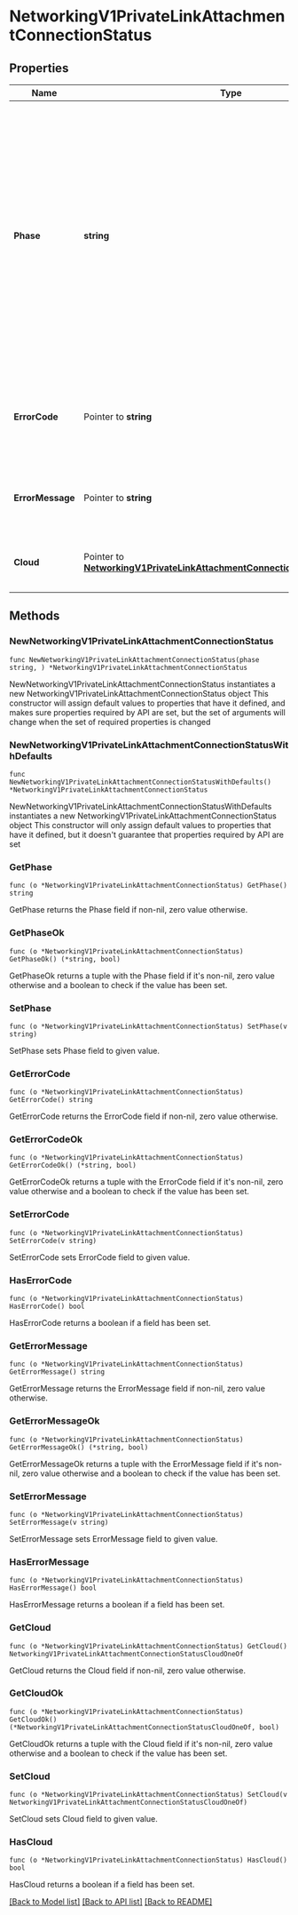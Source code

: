 # NetworkingV1PrivateLinkAttachmentConnectionStatus

## Properties

Name | Type | Description | Notes
------------ | ------------- | ------------- | -------------
**Phase** | **string** | The lifecycle phase of the PrivateLink attachment:    PROVISIONING: PrivateLink attachment connection provisioning is in progress;    READY: PrivateLink attachment connection is ready;    FAILED: PrivateLink attachment connection is in a failed state;    DEPROVISIONING: PrivateLink attachment connection deprovisioning is in progress;  | [readonly] 
**ErrorCode** | Pointer to **string** | Error code if PrivateLink attachment connection is in a failed state. May be used for programmatic error checking. | [optional] [readonly] 
**ErrorMessage** | Pointer to **string** | Displayable error message if PrivateLink attachment connection is in a failed state. | [optional] [readonly] 
**Cloud** | Pointer to [**NetworkingV1PrivateLinkAttachmentConnectionStatusCloudOneOf**](NetworkingV1PrivateLinkAttachmentConnectionStatusCloudOneOf.md) | The cloud specific status of the PrivateLink attachment connection. | [optional] [readonly] 

## Methods

### NewNetworkingV1PrivateLinkAttachmentConnectionStatus

`func NewNetworkingV1PrivateLinkAttachmentConnectionStatus(phase string, ) *NetworkingV1PrivateLinkAttachmentConnectionStatus`

NewNetworkingV1PrivateLinkAttachmentConnectionStatus instantiates a new NetworkingV1PrivateLinkAttachmentConnectionStatus object
This constructor will assign default values to properties that have it defined,
and makes sure properties required by API are set, but the set of arguments
will change when the set of required properties is changed

### NewNetworkingV1PrivateLinkAttachmentConnectionStatusWithDefaults

`func NewNetworkingV1PrivateLinkAttachmentConnectionStatusWithDefaults() *NetworkingV1PrivateLinkAttachmentConnectionStatus`

NewNetworkingV1PrivateLinkAttachmentConnectionStatusWithDefaults instantiates a new NetworkingV1PrivateLinkAttachmentConnectionStatus object
This constructor will only assign default values to properties that have it defined,
but it doesn't guarantee that properties required by API are set

### GetPhase

`func (o *NetworkingV1PrivateLinkAttachmentConnectionStatus) GetPhase() string`

GetPhase returns the Phase field if non-nil, zero value otherwise.

### GetPhaseOk

`func (o *NetworkingV1PrivateLinkAttachmentConnectionStatus) GetPhaseOk() (*string, bool)`

GetPhaseOk returns a tuple with the Phase field if it's non-nil, zero value otherwise
and a boolean to check if the value has been set.

### SetPhase

`func (o *NetworkingV1PrivateLinkAttachmentConnectionStatus) SetPhase(v string)`

SetPhase sets Phase field to given value.


### GetErrorCode

`func (o *NetworkingV1PrivateLinkAttachmentConnectionStatus) GetErrorCode() string`

GetErrorCode returns the ErrorCode field if non-nil, zero value otherwise.

### GetErrorCodeOk

`func (o *NetworkingV1PrivateLinkAttachmentConnectionStatus) GetErrorCodeOk() (*string, bool)`

GetErrorCodeOk returns a tuple with the ErrorCode field if it's non-nil, zero value otherwise
and a boolean to check if the value has been set.

### SetErrorCode

`func (o *NetworkingV1PrivateLinkAttachmentConnectionStatus) SetErrorCode(v string)`

SetErrorCode sets ErrorCode field to given value.

### HasErrorCode

`func (o *NetworkingV1PrivateLinkAttachmentConnectionStatus) HasErrorCode() bool`

HasErrorCode returns a boolean if a field has been set.

### GetErrorMessage

`func (o *NetworkingV1PrivateLinkAttachmentConnectionStatus) GetErrorMessage() string`

GetErrorMessage returns the ErrorMessage field if non-nil, zero value otherwise.

### GetErrorMessageOk

`func (o *NetworkingV1PrivateLinkAttachmentConnectionStatus) GetErrorMessageOk() (*string, bool)`

GetErrorMessageOk returns a tuple with the ErrorMessage field if it's non-nil, zero value otherwise
and a boolean to check if the value has been set.

### SetErrorMessage

`func (o *NetworkingV1PrivateLinkAttachmentConnectionStatus) SetErrorMessage(v string)`

SetErrorMessage sets ErrorMessage field to given value.

### HasErrorMessage

`func (o *NetworkingV1PrivateLinkAttachmentConnectionStatus) HasErrorMessage() bool`

HasErrorMessage returns a boolean if a field has been set.

### GetCloud

`func (o *NetworkingV1PrivateLinkAttachmentConnectionStatus) GetCloud() NetworkingV1PrivateLinkAttachmentConnectionStatusCloudOneOf`

GetCloud returns the Cloud field if non-nil, zero value otherwise.

### GetCloudOk

`func (o *NetworkingV1PrivateLinkAttachmentConnectionStatus) GetCloudOk() (*NetworkingV1PrivateLinkAttachmentConnectionStatusCloudOneOf, bool)`

GetCloudOk returns a tuple with the Cloud field if it's non-nil, zero value otherwise
and a boolean to check if the value has been set.

### SetCloud

`func (o *NetworkingV1PrivateLinkAttachmentConnectionStatus) SetCloud(v NetworkingV1PrivateLinkAttachmentConnectionStatusCloudOneOf)`

SetCloud sets Cloud field to given value.

### HasCloud

`func (o *NetworkingV1PrivateLinkAttachmentConnectionStatus) HasCloud() bool`

HasCloud returns a boolean if a field has been set.


[[Back to Model list]](../README.md#documentation-for-models) [[Back to API list]](../README.md#documentation-for-api-endpoints) [[Back to README]](../README.md)


